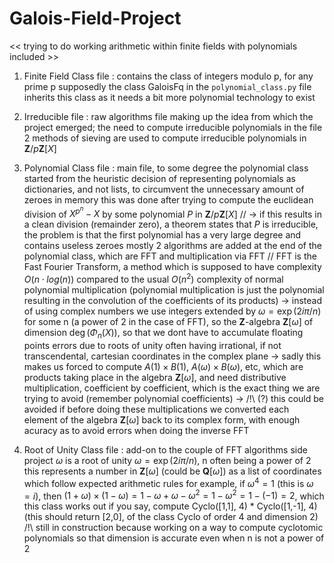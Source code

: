 # Galois-Field-Project
<< trying to do working arithmetic within finite fields with polynomials included >>

1. Finite Field Class file :
  contains the class of integers modulo p, for any prime p supposedly
  the class GaloisFq in the `polynomial_class.py` file inherits this class as it needs a bit more polynomial technology to exist

2. Irreducible file :
  raw algorithms file making up the idea from which the project emerged; the need to compute irreducible polynomials
  in the file 2 methods of sieving are used to compute irreducible polynomials in $\mathbf{Z}/p\mathbf{Z}[X]$

3. Polynomial Class file :
  main file, to some degree
  the polynomial class started from the heuristic decision of representing polynomials as dictionaries, and not lists, to circumvent the unnecessary amount of zeroes in memory
  this was done after trying to compute the euclidean division of $X^{p^n}-X$ by some polynomial $P$ in $\mathbf{Z}/p\mathbf{Z}[X]$ //
  -> if this results in a clean division (remainder zero), a theorem states that $P$ is irreducible, the problem is that the first polynomial has a very large degree and contains useless zeroes mostly
  2 algorithms are added at the end of the polynomial class, which are FFT and multiplication via FFT //
   FFT is the Fast Fourier Transform, a method which is supposed to have complexity $O(n\cdot log(n))$ compared to the usual $O(n^2)$ complexity of normal polynomial multiplication
  (polynomial multiplication is just the polynomial resulting in the convolution of the coefficients of its products)
  -> instead of using complex numbers we use integers extended by $\omega = \exp(2i\pi/n)$ for some n (a power of 2 in the case of FFT), so the $\mathbf{Z}$-algebra $\mathbf{Z}[\omega]$ of dimension $\deg(\Phi_n(X))$, so that we dont have to accumulate floating points errors due to roots of unity often having irrational, if not transcendental, cartesian coordinates in the complex plane
  -> sadly this makes us forced to compute $A(1)\times B(1)$, $A(\omega)\times B(\omega)$, etc, which are products taking place in the algebra $\mathbf{Z}[\omega]$, and need distributive multiplication, coefficient by coefficient, which is the exact thing we are trying to avoid (remember polynomial coefficients)
  -> /!\ (?) this could be avoided if before doing these multiplications we converted each element of the algebra $\mathbf{Z}[\omega]$ back to its complex form, with enough acuracy as to avoid errors when doing the inverse FFT

5. Root of Unity Class file :
   add-on to the couple of FFT algorithms side project
   $\omega$ is a root of unity $\omega = \exp(2i\pi/n)$, n often being a power of 2
   this represents a number in $\mathbf{Z}[\omega]$ (could be $\mathbf{Q}[\omega]$) as a list of coordinates which follow expected arithmetic rules
   for example, if $\omega^4 = 1$ (this is $\omega = i$), then $(1+\omega)\times (1-\omega) = 1-\omega + \omega-\omega^2 = 1-\omega^2 = 1-(-1) = 2$, which this class works out if you say, compute Cyclo([1,1], 4) * Cyclo([1,-1], 4) (this should return [2,0], of the class Cyclo of order 4 and dimension 2)
   /!\ still in construction because working on a way to compute cyclotomic polynomials so that dimension is accurate even when n is not a power of 2
